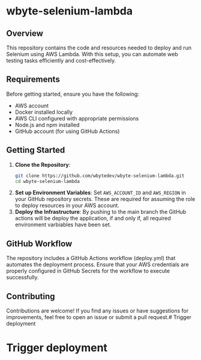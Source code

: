 # wbyte-selenium-lambda

## Overview
This repository contains the code and resources needed to deploy and run Selenium using AWS Lambda. With this setup, you can automate web testing tasks efficiently and cost-effectively.

## Requirements
Before getting started, ensure you have the following:
- AWS account
- Docker installed locally
- AWS CLI configured with appropriate permissions
- Node.js and npm installed
- GitHub account (for using GitHub Actions)

## Getting Started
1. **Clone the Repository**: 
   ```bash
   git clone https://github.com/wbytedev/wbyte-selenium-lambda.git
   cd wbyte-selenium-lambda
2. **Set up Environment Variables**:
   Set `AWS_ACCOUNT_ID` and `AWS_REGION` in your GitHub repository secrets. These are required for assuming the role to deploy resources in your AWS account.
3. **Deploy the Infrastructure**:
   By pushing to the main branch the GitHub actions will be deploy the application, if and only if, all required environment varbiables have been set. 

## GitHub Workflow
The repository includes a GitHub Actions workflow (deploy.yml) that automates the deployment process.
Ensure that your AWS credentials are properly configured in GitHub Secrets for the workflow to execute successfully.

## Contributing
Contributions are welcome! If you find any issues or have suggestions for improvements, feel free to open an issue or submit a pull request.# Trigger deployment
# Trigger deployment
